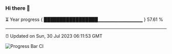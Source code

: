 ### Hi there 👋

⏳ Year progress { █████████████████▁▁▁▁▁▁▁▁▁▁▁▁▁ } 57.61 %

---

⏰ Updated on Sun, 30 Jul 2023 06:11:53 GMT

![Progress Bar CI](https://github.com/liununu/liununu/workflows/Progress%20Bar%20CI/badge.svg)
